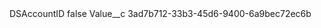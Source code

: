 <?xml version="1.0" encoding="UTF-8"?>
<CustomMetadata xmlns="http://soap.sforce.com/2006/04/metadata" xmlns:xsi="http://www.w3.org/2001/XMLSchema-instance" xmlns:xsd="http://www.w3.org/2001/XMLSchema">
    <label>DSAccountID</label>
    <protected>false</protected>
    <values>
        <field>Value__c</field>
        <value xsi:type="xsd:string">3ad7b712-33b3-45d6-9400-6a9bec72ec6b</value>
    </values>
</CustomMetadata>
